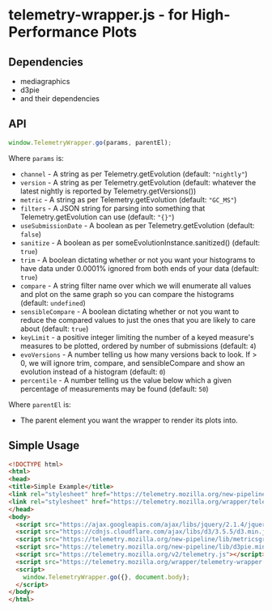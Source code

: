 # telemetry-wrapper.js - for High-Performance Plots

## Dependencies
* mediagraphics
* d3pie
* and their dependencies

## API
```javascript
window.TelemetryWrapper.go(params, parentEl);
```
Where `params` is:
* `channel` - A string as per Telemetry.getEvolution (default: `"nightly"`)
* `version` - A string as per Telemetry.getEvolution (default: whatever the latest nightly is reported by Telemetry.getVersions())
* `metric` - A string as per Telemetry.getEvolution (default: `"GC_MS"`)
* `filters` - A JSON string for parsing into something that Telemetry.getEvolution can use (default: `"{}"`)
* `useSubmissionDate` - A boolean as per Telemetry.getEvolution (default: `false`)
* `sanitize` - A boolean as per someEvolutionInstance.sanitized() (default: `true`)
* `trim` - A boolean dictating whether or not you want your histograms to have data under 0.0001% ignored from both ends of your data (default: `true`)
* `compare` - A string filter name over which we will enumerate all values and plot on the same graph so you can compare the histograms (default: `undefined`)
* `sensibleCompare` - A boolean dictating whether or not you want to reduce the compared values to just the ones that you are likely to care about (default: `true`)
* `keyLimit` - a positive integer limiting the number of a keyed measure's measures to be plotted, ordered by number of submissions (default: `4`)
* `evoVersions` - A number telling us how many versions back to look. If > 0, we will ignore trim, compare, and sensibleCompare and show an evolution instead of a histogram (default: `0`)
* `percentile` - A number telling us the value below which a given percentage of measurements may be found (default: `50`)

Where `parentEl` is:
* The parent element you want the wrapper to render its plots into.

## Simple Usage
```html
<!DOCTYPE html>
<html>
<head>
<title>Simple Example</title>
<link rel="stylesheet" href="https://telemetry.mozilla.org/new-pipeline/style/metricsgraphics.css"/>
<link rel="stylesheet" href="https://telemetry.mozilla.org/wrapper/telemetry-wrapper.css"/>
</head>
<body>
  <script src="https://ajax.googleapis.com/ajax/libs/jquery/2.1.4/jquery.min.js"></script>
  <script src="https://cdnjs.cloudflare.com/ajax/libs/d3/3.5.5/d3.min.js"></script>
  <script src="https://telemetry.mozilla.org/new-pipeline/lib/metricsgraphics.js"></script>
  <script src="https://telemetry.mozilla.org/new-pipeline/lib/d3pie.min.js"></script>
  <script src="https://telemetry.mozilla.org/v2/telemetry.js"></script>
  <script src="https://telemetry.mozilla.org/wrapper/telemetry-wrapper.js"></script>
  <script>
    window.TelemetryWrapper.go({}, document.body);
  </script>
</body>
</html>
```
